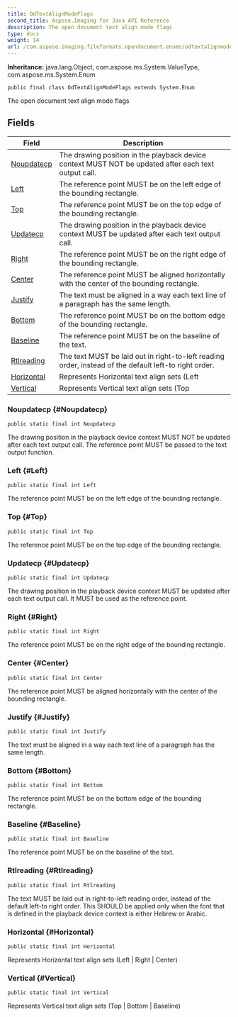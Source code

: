 ```yaml
---
title: OdTextAlignModeFlags
second_title: Aspose.Imaging for Java API Reference
description: The open document text align mode flags
type: docs
weight: 14
url: /com.aspose.imaging.fileformats.opendocument.enums/odtextalignmodeflags/
---
```

**Inheritance:**
java.lang.Object, com.aspose.ms.System.ValueType, com.aspose.ms.System.Enum
```
public final class OdTextAlignModeFlags extends System.Enum
```

The open document text align mode flags
## Fields

| Field | Description |
| --- | --- |
| [Noupdatecp](#Noupdatecp) | The drawing position in the playback device context MUST NOT be updated after each text output call. |
| [Left](#Left) | The reference point MUST be on the left edge of the bounding rectangle. |
| [Top](#Top) | The reference point MUST be on the top edge of the bounding rectangle. |
| [Updatecp](#Updatecp) | The drawing position in the playback device context MUST be updated after each text output call. |
| [Right](#Right) | The reference point MUST be on the right edge of the bounding rectangle. |
| [Center](#Center) | The reference point MUST be aligned horizontally with the center of the bounding rectangle. |
| [Justify](#Justify) | The text must be aligned in a way each text line of a paragraph has the same length. |
| [Bottom](#Bottom) | The reference point MUST be on the bottom edge of the bounding rectangle. |
| [Baseline](#Baseline) | The reference point MUST be on the baseline of the text. |
| [Rtlreading](#Rtlreading) | The text MUST be laid out in right-to-left reading order, instead of the default left-to right order. |
| [Horizontal](#Horizontal) | Represents Horizontal text align sets (Left | Right | Center) |
| [Vertical](#Vertical) | Represents Vertical text align sets (Top | Bottom | Baseline) |
### Noupdatecp {#Noupdatecp}
```
public static final int Noupdatecp
```


The drawing position in the playback device context MUST NOT be updated after each text output call. The reference point MUST be passed to the text output function.

### Left {#Left}
```
public static final int Left
```


The reference point MUST be on the left edge of the bounding rectangle.

### Top {#Top}
```
public static final int Top
```


The reference point MUST be on the top edge of the bounding rectangle.

### Updatecp {#Updatecp}
```
public static final int Updatecp
```


The drawing position in the playback device context MUST be updated after each text output call. It MUST be used as the reference point.

### Right {#Right}
```
public static final int Right
```


The reference point MUST be on the right edge of the bounding rectangle.

### Center {#Center}
```
public static final int Center
```


The reference point MUST be aligned horizontally with the center of the bounding rectangle.

### Justify {#Justify}
```
public static final int Justify
```


The text must be aligned in a way each text line of a paragraph has the same length.

### Bottom {#Bottom}
```
public static final int Bottom
```


The reference point MUST be on the bottom edge of the bounding rectangle.

### Baseline {#Baseline}
```
public static final int Baseline
```


The reference point MUST be on the baseline of the text.

### Rtlreading {#Rtlreading}
```
public static final int Rtlreading
```


The text MUST be laid out in right-to-left reading order, instead of the default left-to right order. This SHOULD be applied only when the font that is defined in the playback device context is either Hebrew or Arabic.

### Horizontal {#Horizontal}
```
public static final int Horizontal
```


Represents Horizontal text align sets (Left | Right | Center)

### Vertical {#Vertical}
```
public static final int Vertical
```


Represents Vertical text align sets (Top | Bottom | Baseline)

